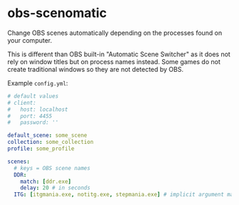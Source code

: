 # obs-scenomatic

Change OBS scenes automatically depending on the processes found on your
computer.

This is different than OBS built-in "Automatic Scene Switcher" as it does not
rely on window titles but on process names instead. Some games do not create
traditional windows so they are not detected by OBS.

Example `config.yml`:

```yml
# default values
# client:
#   host: localhost
#   port: 4455
#   password: ''

default_scene: some_scene
collection: some_collection
profile: some_profile

scenes:
  # keys = OBS scene names
  DDR:
    match: [ddr.exe]
    delay: 20 # in seconds
  ITG: [itgmania.exe, notitg.exe, stepmania.exe] # implicit argument match
```
